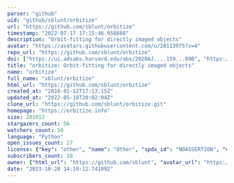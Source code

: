 ```yaml
---
parser: "github"
uid: "github/sblunt/orbitize"
url: "https://github.com/sblunt/orbitize"
timestamp: "2022-07-17 17:15:46.950888"
description: "Orbit-fitting for directly imaged objects"
avatar: "https://avatars.githubusercontent.com/u/20113975?v=4"
repo_url: "https://github.com/sblunt/orbitize"
doi: ["https://ui.adsabs.harvard.edu/abs/2020AJ....159...89B", "https://ui.adsabs.harvard.edu/abs/2019ascl.soft10009B/abstract"]
title: "orbitize: Orbit-fitting for directly imaged objects"
name: "orbitize"
full_name: "sblunt/orbitize"
html_url: "https://github.com/sblunt/orbitize"
created_at: "2018-01-12T17:13:15Z"
updated_at: "2022-05-18T20:02:04Z"
clone_url: "https://github.com/sblunt/orbitize.git"
homepage: "https://orbitize.info"
size: 201012
stargazers_count: 56
watchers_count: 56
language: "Python"
open_issues_count: 27
license: {"key": "other", "name": "Other", "spdx_id": "NOASSERTION", "url": null, "node_id": "MDc6TGljZW5zZTA="}
subscribers_count: 10
owner: {"html_url": "https://github.com/sblunt", "avatar_url": "https://avatars.githubusercontent.com/u/20113975?v=4", "login": "sblunt", "type": "User"}
date: "2023-10-28 14:19:12.741092"
---
```

